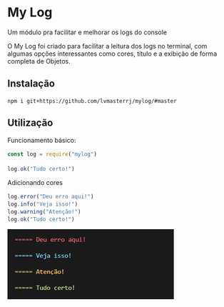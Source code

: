 # My Log
Um módulo pra facilitar e melhorar os logs do console

O My Log foi criado para facilitar a leitura dos logs no terminal, com algumas opções interessantes como cores, título e a exibição de forma completa de Objetos.

## Instalação
```
npm i git+https://github.com/lvmasterrj/mylog/#master
```

## Utilização
Funcionamento básico:
```javascript
const log = require("mylog")

log.ok("Tudo certo!")
```

Adicionando cores
```javascript
log.error("Deu erro aqui!")
log.info("Veja isso!")
log.warning("Atenção!")
log.ok("Tudo certo!")
```
![](./imgs/cores.PNG)

